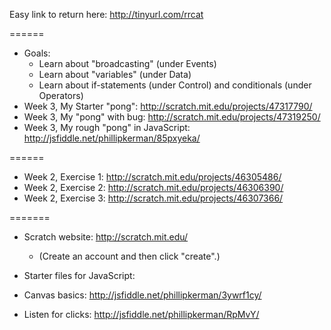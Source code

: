 Easy link to return here:
http://tinyurl.com/rrcat

======
* Goals: 
	* Learn about "broadcasting" (under Events)
	* Learn about "variables" (under Data)
	* Learn about if-statements (under Control) and conditionals (under Operators)
* Week 3, My Starter "pong": http://scratch.mit.edu/projects/47317790/
* Week 3, My "pong" with bug: http://scratch.mit.edu/projects/47319250/
* Week 3, My rough "pong" in JavaScript: http://jsfiddle.net/phillipkerman/85pxyeka/

======
* Week 2, Exercise 1: http://scratch.mit.edu/projects/46305486/
* Week 2, Exercise 2: http://scratch.mit.edu/projects/46306390/
* Week 2, Exercise 3: http://scratch.mit.edu/projects/46307366/


=======
* Scratch website: http://scratch.mit.edu/
	* (Create an account and then click "create".)


* Starter files for JavaScript:
* Canvas basics: http://jsfiddle.net/phillipkerman/3ywrf1cy/
* Listen for clicks: http://jsfiddle.net/phillipkerman/RpMvY/

